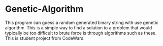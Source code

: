 # Genetic-Algorithm
This program can guess a random generated binary string with use genetic algorithm.
This is a simple way to find a solution to a problem that would typically be too difficult to brute force is through algorithms such as these.
This is student project from CodeWars.